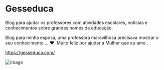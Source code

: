 # Gesseduca
Blog para ajudar os professores com atividades escolares, noticias e conhecimentos sobre grandes nomes da educação.

Blog para minha esposa, uma professora maravilhosa precisava mostrar o seu conhecimento ... ❤️.
Muito feliz por ajudar a Mulher que eu amo..

https://gesseduca.com/


![image](https://user-images.githubusercontent.com/92860308/231779476-15eda96d-09c6-4d83-9417-1bc29dbe8c0e.png)
